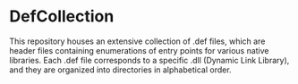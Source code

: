 # DefCollection
This repository houses an extensive collection of .def files, which are header files containing enumerations of entry points for various native libraries. Each .def file corresponds to a specific .dll (Dynamic Link Library), and they are organized into directories in alphabetical order.
